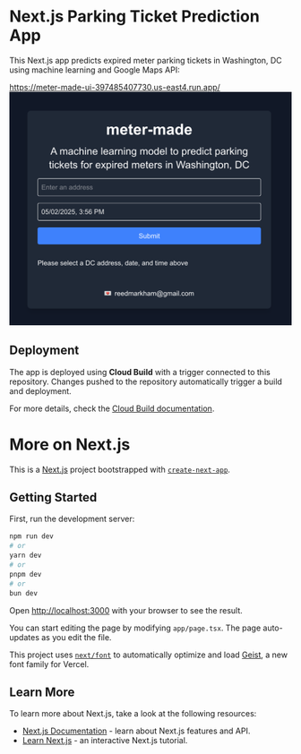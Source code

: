 # Next.js Parking Ticket Prediction App

This Next.js app predicts expired meter parking tickets in Washington, DC using machine learning and Google Maps API:

https://meter-made-ui-397485407730.us-east4.run.app/
![meter-made UI](screenshot.png)

## Deployment

The app is deployed using **Cloud Build** with a trigger connected to this repository. Changes pushed to the repository automatically trigger a build and deployment.

For more details, check the [Cloud Build documentation](https://cloud.google.com/build).

# More on Next.js

This is a [Next.js](https://nextjs.org) project bootstrapped with [`create-next-app`](https://nextjs.org/docs/app/api-reference/cli/create-next-app).

## Getting Started

First, run the development server:

```bash
npm run dev
# or
yarn dev
# or
pnpm dev
# or
bun dev
```

Open [http://localhost:3000](http://localhost:3000) with your browser to see the result.

You can start editing the page by modifying `app/page.tsx`. The page auto-updates as you edit the file.

This project uses [`next/font`](https://nextjs.org/docs/app/building-your-application/optimizing/fonts) to automatically optimize and load [Geist](https://vercel.com/font), a new font family for Vercel.

## Learn More

To learn more about Next.js, take a look at the following resources:

- [Next.js Documentation](https://nextjs.org/docs) - learn about Next.js features and API.
- [Learn Next.js](https://nextjs.org/learn) - an interactive Next.js tutorial.

